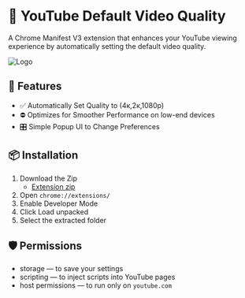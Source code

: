 # 🎥 YouTube Default Video Quality
A Chrome Manifest V3 extension that enhances your YouTube viewing experience by automatically setting the default video quality.

![Logo](https://raw.githubusercontent.com/tz-shuhag/tz-shuhag.github.io/refs/heads/main/assets/images/ythd.png)

## 🚀 Features

- ✅ Automatically Set Quality to (4к,2к,1080p)
- ⛔ Optimizes for Smoother Performance on low-end devices
- 🎛️ Simple Popup UI to Change Preferences

## 📦 Installation
1. Download the Zip
   - [Extension zip](https://github.com/tz-shuhag/YT-HD/archive/refs/heads/main.zip)
3. Open `chrome://extensions/`
4. Enable Developer Mode
5. Click Load unpacked
6. Select the extracted folder

## 🛡️ Permissions

- storage — to save your settings
- scripting — to inject scripts into YouTube pages
- host permissions — to run only on `youtube.com`
